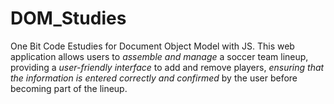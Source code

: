 # DOM_Studies
One Bit Code Estudies for Document Object Model with JS.
This web application allows users to _assemble and manage_ a soccer team lineup, providing a _user-friendly interface_ to add and remove players, _ensuring that the information is entered correctly and confirmed_ by the user before becoming part of the lineup.
